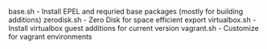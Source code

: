 base.sh - Install EPEL and requried base packages (mostly for building additions)
zerodisk.sh - Zero Disk for space efficient export
virtualbox.sh - Install virtualbox guest additions for current version
vagrant.sh - Customize for vagrant environments
